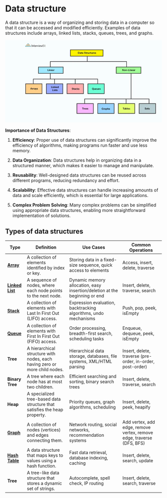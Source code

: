 # Data structure
A data structure is a way of organizing and storing data in a computer so that it can be accessed and modified efficiently. Examples of data structures include arrays, linked lists, stacks, queues, trees, and graphs.

![datastructure](../assets/data-structure.webp)

**Importance of Data Structures**:

1. **Efficiency**: Proper use of data structures can significantly improve the efficiency of algorithms, making programs run faster and use less memory.

2. **Data Organization**: Data structures help in organizing data in a structured manner, which makes it easier to manage and manipulate.

3. **Reusability**: Well-designed data structures can be reused across different programs, reducing redundancy and effort.

4. **Scalability**: Effective data structures can handle increasing amounts of data and scale efficiently, which is essential for large applications.

5. **Complex Problem Solving**: Many complex problems can be simplified using appropriate data structures, enabling more straightforward implementation of solutions.


## Types of data structures

| Type           | Definition                                                                 | Use Cases                                         | Common Operations                             |
|----------------|-----------------------------------------------------------------------------|--------------------------------------------------|-----------------------------------------------|
| [**Array**](./array.md)      | A collection of elements identified by index or key.                       | Storing data in a fixed-size sequence, quick access to elements | Access, insert, delete, traverse             |
| [**Linked List**](./linked_lists.md)| A sequence of nodes, where each node points to the next node.             | Dynamic memory allocation, easy insertion/deletion at the beginning or end | Insert, delete, traverse, search             |
| [**Stack**](./stack_queue.md)      | A collection of elements with Last In First Out (LIFO) access.            | Expression evaluation, backtracking algorithms, undo mechanisms | Push, pop, peek, isEmpty                     |
| [**Queue**](./stack_queue.md)      | A collection of elements with First In First Out (FIFO) access.           | Order processing, breadth-first search, scheduling tasks | Enqueue, dequeue, peek, isEmpty              |
| **Tree**       | A hierarchical structure with nodes, each having zero or more child nodes.| Hierarchical data storage, databases, file systems, XML/HTML parsing | Insert, delete, traverse (pre-order, in-order, post-order) |
| **Binary Tree**| A tree where each node has at most two children.                          | Efficient searching and sorting, binary search trees | Insert, delete, traverse, search             |
| **Heap**       | A specialized tree-based data structure that satisfies the heap property. | Priority queues, graph algorithms, scheduling   | Insert, delete, peek, heapify                |
| [**Graph**](./graph.md)      | A collection of nodes (vertices) and edges connecting them.               | Network routing, social networks, recommendation systems | Add vertex, add edge, remove vertex, remove edge, traverse (DFS, BFS) |
| [**Hash Table**](./hashtable.md) | A data structure that maps keys to values using a hash function.          | Fast data retrieval, database indexing, caching  | Insert, delete, search, update               |
| **Tree**       | A tree-like data structure that stores a dynamic set of strings.          | Autocomplete, spell check, IP routing            | Insert, delete, search, traverse             |


